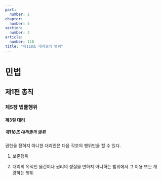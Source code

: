 ```yaml
---
part:
  number: 1
chapter:
  number: 5
section:
  number: 3
article:
  number: 118
title: "제118조 대리권의 범위"
---
```

# 민법

## 제1편 총칙

### 제5장 법률행위

#### 제3절 대리

##### 제118조 대리권의 범위

권한을 정하지 아니한 대리인은 다음 각호의 행위만을 할 수 있다.

1. 보존행위

2. 대리의 목적인 물건이나 권리의 성질을 변하지 아니하는 범위에서 그 이용 또는 개량하는 행위
